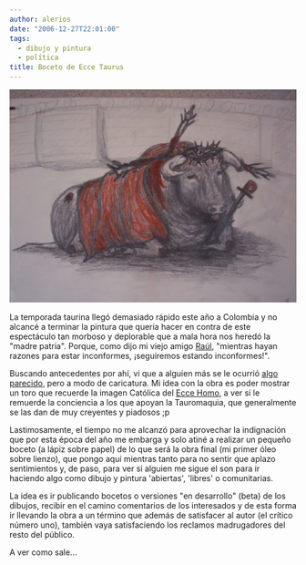```yaml
---
author: alerios
date: "2006-12-27T22:01:00"
tags:
  - dibujo y pintura
  - política
title: Boceto de Ecce Taurus
---
```


![](/images/ecce-taurus.jpg)

La temporada taurina llegó demasiado rápido este año a Colombia y no alcancé a
terminar la pintura que quería hacer en contra de este espectáculo tan morboso
y deplorable que a mala hora nos heredó la "madre patria". Porque, como dijo
mi viejo amigo [Raúl](http://nuevosepisodios.blogspot.com/), "mientras hayan
razones para estar inconformes, ¡seguiremos estando inconformes!".

Buscando antecedentes por ahí, vi que a alguien más se le ocurrió [algo
parecido](http://www.elpintordeinternet.com/Stop.JPG), pero a modo de
caricatura. Mi idea con la obra es poder mostrar un toro que recuerde la
imagen Católica del [Ecce Homo](http://es.wikipedia.org/wiki/Ecce_homo), a ver
si le remuerde la conciencia a los que apoyan la Tauromaquia, que generalmente
se las dan de muy creyentes y piadosos ;p

Lastimosamente, el tiempo no me alcanzó para aprovechar la indignación que por
esta época del año me embarga y solo atiné a realizar un pequeño boceto (a
lápiz sobre papel) de lo que será la obra final (mi primer óleo sobre lienzo),
que pongo aquí mientras tanto para no sentir que aplazo sentimientos y, de
paso, para ver si alguien me sigue el son para ir haciendo algo como dibujo y
pintura 'abiertas', 'libres' o comunitarias.

La idea es ir publicando bocetos o versiones "en desarrollo" (beta) de los
dibujos, recibir en el camino comentarios de los interesados y de esta forma
ir llevando la obra a un término que además de satisfacer al autor (el crítico
número uno), también vaya satisfaciendo los reclamos madrugadores del resto
del público.

A ver como sale...
